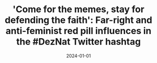 ---
types: ["publication"]
date: 2024-01-01
layout: publication
publication_types: "journal"
title: "'Come for the memes, stay for defending the faith': Far-right and anti-feminist red pill influences in the #DezNat Twitter hashtag"
co-authors: ["Amy Chapman"]
outlets: ["Journal of the Mormon Social Science Association"]
projects: ["DezNat movement on Twitter"]
topics: ["Twitter","social media","Mormonism","right-wing Mormonism","Mormonism and the internet"]
methods: ["digital methods","Twitter API","webscraping","qualitative coding"]
link: "/2023-Greenhalgh-Chapman-DezNat.pdf"
link_type: "PDF" 
summary: "Scholarship on the intersection of Mormonism and the internet has often focused on progressive online voices. However, in recent years, the DezNat movement has challenged the assumption that online Mormonism necessarily trends more liberal than the Latter-day Saint mainstream. In this study, we examine the influence of red pill communities—which include far-right and anti-feminist movements on the internet—on DezNat. We collected 1,378 screenshots of tweets containing the #DezNat hashtag (which often included additional data and context) and engaged in open coding of these tweets, guided by our understanding of red pill concepts and tropes. We found considerable evidence of far-right and anti-feminist influences on DezNat-tagged tweets, suggesting that it is disingenuous for DezNat defenders to describe the movement as merely about Latter-day Saint orthodoxy. However, interpreting our findings through an affinity space framework, we argue that it is impractical—and perhaps impossible—to definitively establish the motivations of all those who participate in the movement. Rather, we suggest that the clear red pill references by DezNat participants provide an opportunity to consider overlaps between Mormonism, the far right, and aggressive anti-feminism—as well as the tensions between intentional ambiguity and boundary maintenance in Latter-day Saint institutions."
citation: '<strong>Greenhalgh</strong>, S. P., & Chapman, A. L. (2023). "Come for the memes, stay for defending the faith": Far-right and anti-feminist red pill influences in the #DezNat Twitter hashtag. <em>Journal of the Mormon Social Science Association</em>, <em>2</em>(1), 1-34. <a href="https://doi.org/10.54587/JMSSA.0201">https://doi.org/10.54587/JMSSA.0201</a>'
---